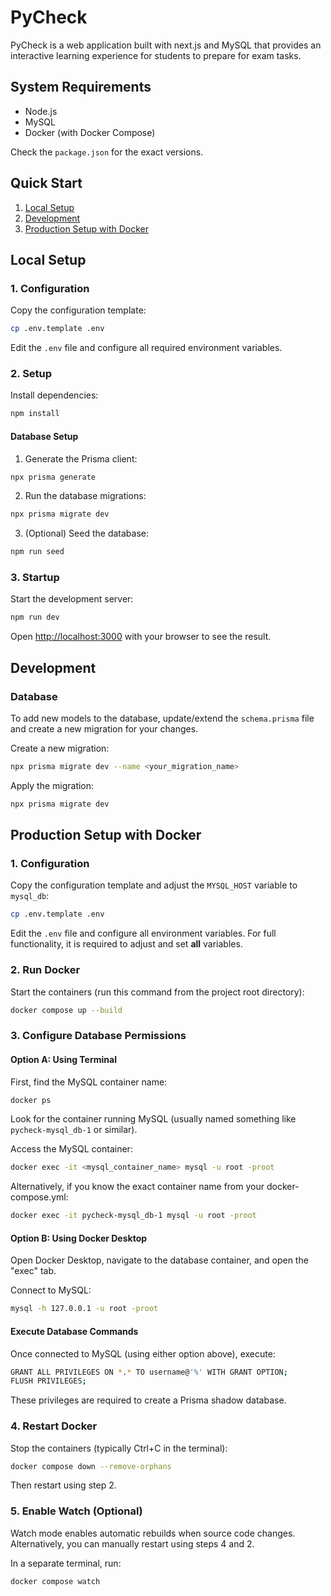 # PyCheck

PyCheck is a web application built with next.js and MySQL that provides an interactive learning experience for students to prepare for exam tasks.

## System Requirements

- Node.js
- MySQL
- Docker (with Docker Compose)

Check the `package.json` for the exact versions.

## Quick Start

1. [Local Setup](#local-setup)
2. [Development](#development)
3. [Production Setup with Docker](#production-setup-with-docker)

## Local Setup

### 1. Configuration

Copy the configuration template:

```bash
cp .env.template .env
```

Edit the `.env` file and configure all required environment variables.

### 2. Setup

Install dependencies:

```bash
npm install
```

#### Database Setup

1. Generate the Prisma client:

```bash
npx prisma generate
```

2. Run the database migrations:

```bash
npx prisma migrate dev
```

3. (Optional) Seed the database:

```bash
npm run seed
```

### 3. Startup

Start the development server:

```bash
npm run dev
```

Open [http://localhost:3000](http://localhost:3000) with your browser to see the result.

## Development

### Database

To add new models to the database, update/extend the `schema.prisma` file and create a new migration for your changes.

Create a new migration:

```bash
npx prisma migrate dev --name <your_migration_name>
```

Apply the migration:

```bash
npx prisma migrate dev
```

## Production Setup with Docker

### 1. Configuration

Copy the configuration template and adjust the `MYSQL_HOST` variable to `mysql_db`:

```bash
cp .env.template .env
```

Edit the `.env` file and configure all environment variables. For full functionality, it is required to adjust and set **all** variables.

### 2. Run Docker

Start the containers (run this command from the project root directory):

```bash
docker compose up --build
```

### 3. Configure Database Permissions

#### Option A: Using Terminal

First, find the MySQL container name:

```bash
docker ps
```

Look for the container running MySQL (usually named something like `pycheck-mysql_db-1` or similar).

Access the MySQL container:

```bash
docker exec -it <mysql_container_name> mysql -u root -proot
```

Alternatively, if you know the exact container name from your docker-compose.yml:

```bash
docker exec -it pycheck-mysql_db-1 mysql -u root -proot
```

#### Option B: Using Docker Desktop

Open Docker Desktop, navigate to the database container, and open the "exec" tab.

Connect to MySQL:

```bash
mysql -h 127.0.0.1 -u root -proot
```

#### Execute Database Commands

Once connected to MySQL (using either option above), execute:

```bash
GRANT ALL PRIVILEGES ON *.* TO username@'%' WITH GRANT OPTION;
FLUSH PRIVILEGES;
```

These privileges are required to create a Prisma shadow database.

### 4. Restart Docker

Stop the containers (typically Ctrl+C in the terminal):

```bash
docker compose down --remove-orphans
```

Then restart using step 2.

### 5. Enable Watch (Optional)

Watch mode enables automatic rebuilds when source code changes. Alternatively, you can manually restart using steps 4 and 2.

In a separate terminal, run:

```bash
docker compose watch
```
